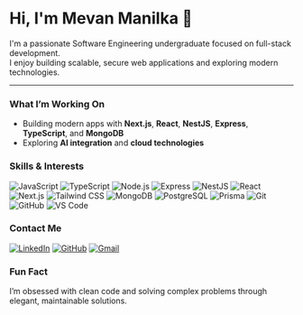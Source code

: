 # Hi, I'm Mevan Manilka 👋

I'm a passionate Software Engineering undergraduate focused on full-stack development.  
I enjoy building scalable, secure web applications and exploring modern technologies.


---
### What I’m Working On
- Building modern apps with **Next.js**, **React**, **NestJS**, **Express**, **TypeScript**, and **MongoDB**
- Exploring **AI integration** and **cloud technologies**



### Skills & Interests


![JavaScript](https://img.shields.io/badge/-JavaScript-F7DF1E?style=flat&logo=javascript&logoColor=black)
![TypeScript](https://img.shields.io/badge/-TypeScript-3178C6?style=flat&logo=typescript&logoColor=white)
![Node.js](https://img.shields.io/badge/-Node.js-339933?style=flat&logo=node.js&logoColor=white)
![Express](https://img.shields.io/badge/-Express-000000?style=flat&logo=express&logoColor=white)
![NestJS](https://img.shields.io/badge/-NestJS-E0234E?style=flat&logo=nestjs&logoColor=white)
![React](https://img.shields.io/badge/-React-61DAFB?style=flat&logo=react&logoColor=black)
![Next.js](https://img.shields.io/badge/-Next.js-000000?style=flat&logo=next.js&logoColor=white)
![Tailwind CSS](https://img.shields.io/badge/-TailwindCSS-38B2AC?style=flat&logo=tailwind-css&logoColor=white)
![MongoDB](https://img.shields.io/badge/-MongoDB-47A248?style=flat&logo=mongodb&logoColor=white)
![PostgreSQL](https://img.shields.io/badge/-PostgreSQL-4169E1?style=flat&logo=postgresql&logoColor=white)
![Prisma](https://img.shields.io/badge/-Prisma-2D3748?style=flat&logo=prisma&logoColor=white)
![Git](https://img.shields.io/badge/-Git-F05032?style=flat&logo=git&logoColor=white)
![GitHub](https://img.shields.io/badge/-GitHub-181717?style=flat&logo=github&logoColor=white)
![VS Code](https://img.shields.io/badge/-VS%20Code-007ACC?style=flat&logo=visual-studio-code&logoColor=white)


### Contact Me

[![LinkedIn](https://img.shields.io/badge/-LinkedIn-0A66C2?style=flat&logo=linkedin&logoColor=white)](https://linkedin.com/in/mevan-manilka-a809b0254)
[![GitHub](https://img.shields.io/badge/-GitHub-181717?style=flat&logo=github&logoColor=white)](https://github.com/mevanmanilka83)
[![Gmail](https://img.shields.io/badge/-Email-D14836?style=flat&logo=gmail&logoColor=white)](mailto:w.a.mevanmanilka@gmail.com)


### Fun Fact
I’m obsessed with clean code and solving complex problems through elegant, maintainable solutions.
